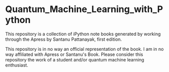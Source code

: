# Quantum_Machine_Learning_with_Python

This repository is a collection of iPython note books generated by working through the Apress by Santanu Pattanayak, first edition.

This repository is in no way an official representation of the book. I am in no way affiliated with Apress or Santanu's Book. Please consider this repository the work of a student and/or quantum machine learning enthusiast.
